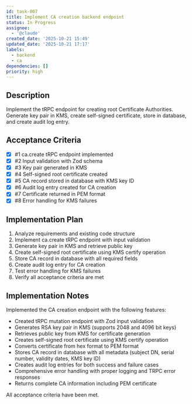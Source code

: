 ```yaml
---
id: task-007
title: Implement CA creation backend endpoint
status: In Progress
assignee:
  - '@claude'
created_date: '2025-10-21 15:49'
updated_date: '2025-10-21 17:17'
labels:
  - backend
  - ca
dependencies: []
priority: high
---
```


## Description

<!-- SECTION:DESCRIPTION:BEGIN -->
Implement the tRPC endpoint for creating root Certificate Authorities. Generate key pair in KMS, create self-signed certificate, store in database, and create audit log entry.
<!-- SECTION:DESCRIPTION:END -->

## Acceptance Criteria
<!-- AC:BEGIN -->
- [x] #1 ca.create tRPC endpoint implemented
- [x] #2 Input validation with Zod schema
- [x] #3 Key pair generated in KMS
- [x] #4 Self-signed root certificate created
- [x] #5 CA record stored in database with KMS key ID
- [x] #6 Audit log entry created for CA creation
- [x] #7 Certificate returned in PEM format
- [x] #8 Error handling for KMS failures
<!-- AC:END -->

## Implementation Plan

<!-- SECTION:PLAN:BEGIN -->
1. Analyze requirements and existing code structure
2. Implement ca.create tRPC endpoint with input validation
3. Generate key pair in KMS and retrieve public key
4. Create self-signed root certificate using KMS certify operation
5. Store CA record in database with all required fields
6. Create audit log entry for CA creation
7. Test error handling for KMS failures
8. Verify all acceptance criteria are met
<!-- SECTION:PLAN:END -->

## Implementation Notes

<!-- SECTION:NOTES:BEGIN -->
Implemented the CA creation endpoint with the following features:

- Created tRPC mutation endpoint with Zod input validation
- Generates RSA key pair in KMS (supports 2048 and 4096 bit keys)
- Retrieves public key from KMS for certificate generation
- Creates self-signed root certificate using KMS certify operation
- Converts certificate from hex format to PEM format
- Stores CA record in database with all metadata (subject DN, serial number, validity dates, KMS key ID)
- Creates audit log entries for both success and failure cases
- Comprehensive error handling with proper logging and TRPC error responses
- Returns complete CA information including PEM certificate

All acceptance criteria have been met.
<!-- SECTION:NOTES:END -->
